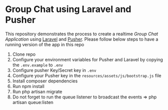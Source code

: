 # Group Chat using Laravel and Pusher

This repository demonstrates the process to create a realtime *Group Chat Application* using [Laravel](https://laravel.com/) and [Pusher](https://pusher.com/). Please follow below steps to have a running version of the app in this repo

1. Clone repo
2. Configure your environment variables for Pusher and Laravel by copying the `.env.example` to `.env`
3. Configure pusher Key/Secret key in `.env` 
4. Configure your Pusher key in the `resources/assets/js/bootstrap.js` file
4. Install composer dependencies
5. Run npm install
6. Run php artisan migrate
7. Do not forget to run the queue listener to broadcast the events => php artisan queue:listen
